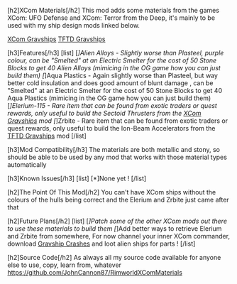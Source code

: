 [h2]XCom Materials[/h2]
This mod adds some materials from the games XCom: UFO Defense and XCom: Terror from the Deep, it's mainly to be used with my ship design mods linked below.

[XCom Gravships](https://steamcommunity.com/sharedfiles/filedetails/?id=3577855868)
[TFTD Gravships]()



[h3]Features[/h3]
[list]
[*]Alien Alloys - Slightly worse than Plasteel, purple colour, can be "Smelted" at an Electric Smelter for the cost of 50 Stone Blocks to get 40 Alien Alloys (mimicing in the OG game how you can just build them)
[*]Aqua Plastics - Again slightly worse than Plasteel, but way better cold insulation and does good amount of blunt damage , can be "Smelted" at an Electric Smelter for the cost of 50 Stone Blocks to get 40 Aqua Plastics (mimicing in the OG game how you can just build them)
[*]Elerium-115 - Rare item that can be found from exotic traders or quest rewards, only useful to build the Sectoid Thrusters from the [XCom Gravships](https://steamcommunity.com/sharedfiles/filedetails/?id=3577855868) mod
[*]Zrbite - Rare item that can be found from exotic traders or quest rewards, only useful to build the Ion-Beam Accelerators from the [TFTD Gravships]() mod
[/list]

[h3]Mod Compatibility[/h3]
The materials are both metallic and stony, so should be able to be used by any mod that works with those material types automatically

[h3]Known Issues[/h3]
[list]
[*]None yet !
[/list]


[h2]The Point Of This Mod[/h2]
You can't have XCom ships without the colours of the hulls being correct and the Elerium and Zrbite just came after that

[h2]Future Plans[/h2]
[list]
[*]Patch some of the other XCom mods out there to use these materials to build them
[*]Add better ways to retrieve Elerium and Zrbite from somewhere, For now channel your inner XCom commander, download [Gravship Crashes](https://steamcommunity.com/sharedfiles/filedetails/?id=3578515873) and loot alien ships for parts !
[/list]

[h2]Source Code[/h2]
As always all my source code available for anyone else to use, copy, learn from, whatever
https://github.com/JohnCannon87/RimworldXComMaterials
